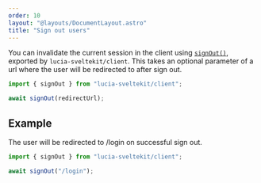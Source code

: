 ```yaml
---
order: 10
layout: "@layouts/DocumentLayout.astro"
title: "Sign out users"
---
```


You can invalidate the current session in the client using [`signOut()`](/reference/api/client-api#signout), exported by `lucia-sveltekit/client`. This takes an optional parameter of a url where the user will be redirected to after sign out.

```ts
import { signOut } from "lucia-sveltekit/client";

await signOut(redirectUrl);
```

## Example

The user will be redirected to /login on successful sign out.

```ts
import { signOut } from "lucia-sveltekit/client";

await signOut("/login");
```

